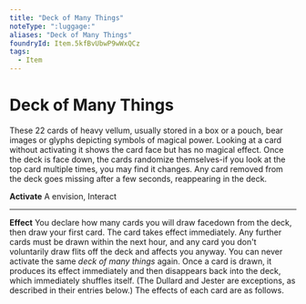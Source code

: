 ```yaml
---
title: "Deck of Many Things"
noteType: ":luggage:"
aliases: "Deck of Many Things"
foundryId: Item.5kfBvUbwP9wWxQCz
tags:
  - Item
---
```


# Deck of Many Things

These 22 cards of heavy vellum, usually stored in a box or a pouch, bear images or glyphs depicting symbols of magical power. Looking at a card without activating it shows the card face but has no magical effect. Once the deck is face down, the cards randomize themselves-if you look at the top card multiple times, you may find it changes. Any card removed from the deck goes missing after a few seconds, reappearing in the deck.

**Activate** A envision, Interact

* * *

**Effect** You declare how many cards you will draw facedown from the deck, then draw your first card. The card takes effect immediately. Any further cards must be drawn within the next hour, and any card you don't voluntarily draw flits off the deck and affects you anyway. You can never activate the same _deck of many things_ again. Once a card is drawn, it produces its effect immediately and then disappears back into the deck, which immediately shuffles itself. (The Dullard and Jester are exceptions, as described in their entries below.) The effects of each card are as follows.
